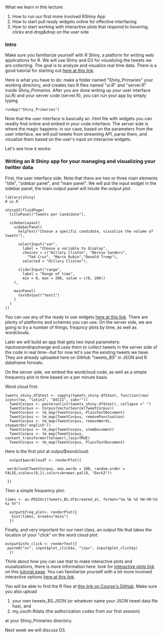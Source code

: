 What we learn in this lecture:

1. How to run our first more involved RShiny App
2. How to start pull ready widgets online for effective interfacing
3. How to start working with interactive plots that respond to _hovering_, _clicks_ and _drag&drop_ on the user side


### Intro

Make sure you familiarize yourself with R Shiny, a platform for writing web applications for R. We will use Shiny and D3 for visualizing the tweets we are collecting. The goal is to analyze and visualize real time data. There is a good tutorial for starting out [here at this link](http://shiny.rstudio.com/tutorial/).

Here is what you have to do: make a folder named "Shiny_Primaries" your working directory, and creates two R files named "ui.R" and "server.R" inside _Shiny_Primaries_. After you are done writing up your user interface (ui.R) and your server code (server.R), you can run your app by simply typing 

```{r} 
runApp("Shiny_Primaries")
```

Note that the user interface is basically an .html file with widgets you can readily find online and embed in your code interface. The server side is where the magic happens: in our case, based on the parameters from the user interface, we will pull tweets from streaming API, parse them, and visualize them based on the user's input on interacive widgets. 

Let's see how it works:


### Writing an R Shiny app for your managing and visualizing your twitter data

First, the user interface side. Note that there are two or three main elements "title", "sidebar panel", and "main panel". We will put the input widget in the sidebar panel, the main output panel will inlude the output plot.

```{r} 
library(shiny)
# ui.R

shinyUI(fluidPage(
  titlePanel("Tweets per Candidate"),
  
  sidebarLayout(
    sidebarPanel(
      helpText("Choose a specific candidate, visualize the volume of tweets"),
      
      selectInput("var", 
        label = "Choose a variable to display",
        choices = c("Hillary Clinton", "Bernie Sanders",
          "Ted Cruz", "Marco Rubio","Donald Trump"),
        selected = "Hillary Clinton"),
      
      sliderInput("range", 
        label = "Range of time",
        min = 0, max = 200, value = c(0, 200))
    ),
    
    mainPanel(
      textOutput("text1")
    )
  )
))

```

You can use any of the ready to use widgets [here at this link](http://shiny.rstudio.com/gallery/widget-gallery.html). There are plenty of platforms and schemes you can use. On the server side, we are going to try a number of things, frequncy plots by time, as well as wordclouds. 

Later we will build an app that gets two input parameters: input$var and input$range and uses them to collect tweets in the server side of the code in real time--but for now let's use the existing tweets we have. They are already uploaded here on GitHub "tweets_BS" in JSON and R dataframe formats. 

On the server side, we embed the wordcloud code, as well as a simple frequency plot in time based on a per minute basis. 

Word cloud first:
```{r}
tweets_shiny.df$text <- sapply(tweets_shiny.df$text, function(row) iconv(row, "latin1", "ASCII", sub=""))
  TweetCorpus <- paste(unlist(tweets_shiny.df$text), collapse =" ") 
  TweetCorpus <- Corpus(VectorSource(TweetCorpus))
  TweetCorpus <- tm_map(TweetCorpus, PlainTextDocument)
  TweetCorpus <- tm_map(TweetCorpus, removePunctuation)
  TweetCorpus <- tm_map(TweetCorpus, removeWords, stopwords('english'))
  TweetCorpus <- tm_map(TweetCorpus, stemDocument)
  TweetCorpus <- tm_map(TweetCorpus, content_transformer(tolower),lazy=TRUE)
  TweetCorpus <- tm_map(TweetCorpus, PlainTextDocument)

```
Here is the first plot at output$wordcloud:

```{r}
  output$wordcloudT <- renderPlot({
  
 wordcloud(TweetCorpus, max.words = 100, random.order = FALSE,scale=c(8,1),colors=brewer.pal(8, "Dark2"))
 
 })
```

Then a simple frequency plot:

```{r}
times <- as.POSIXct(tweets_BS.df$created_at, format="%a %b %d %H:%M:%S %z %Y")

  output$freq_plot<- renderPlot({
   hist(times, breaks="mins")
  })
```

Finally, and very important for our next class, an output file that takes the location of your "click" on the word cloud plot:

```{r}
output$info_click <- renderText({
 paste0("x=", input$plot_click$x, "\ny=", input$plot_click$y)
  })
```

Think about how you can use that to make interactive plots and viusalizations, there is more information here: look for [interactive plots link](http://shiny.rstudio.com/articles/plot-interaction.html) on this [tutorial page](http://shiny.rstudio.com/articles/). You can familiarize yourself with a bit more involved interactive options [here at this link](http://shiny.rstudio.com/articles/plot-interaction-advanced.html).


You will be able to find the R files at [this link on Course's GitHub](https://github.com/hassanpour/QMSS_G4063/tree/master/lectures/Shiny_Primaries). Make sure you also upload 

1. your own tweets_BS.JSON (or whatever name your JSON tweet data file has), and 
2. my_oauth.Rdata (the authorization codes from our first session)

at your Shiny_Primaries directory. 


Next week we will discuss D3. 



